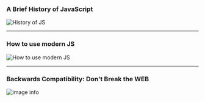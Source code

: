 ### A Brief History of JavaScript
![History of JS](https://i.ibb.co/2N2njb2/Screenshot-2024-06-03-181421.png)

---

### How to use modern JS
![How to use modern JS](https://i.ibb.co/k8Cdbm7/Screenshot-2024-06-03-182057.png)

---

### Backwards Compatibility: Don't Break the WEB
![image info](https://i.ibb.co/BySwjF0/Screenshot-2024-06-03-181742.png)